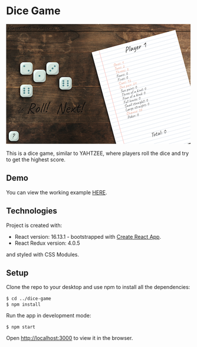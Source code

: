 # Dice Game

![DiceGameImage1](https://github.com/paulina-cisek/dice-game/blob/master/src/assets/dice-game-1.png?raw=true)

This is a dice game, similar to YAHTZEE, where players roll the dice and try to get the highest score.

## Demo

You can view the working example [HERE](http://dice-game-demo.paulinacisek.com).

## Technologies

Project is created with:

- React version: 16.13.1 - bootstrapped with [Create React App](https://github.com/facebook/create-react-app).
- React Redux version: 4.0.5

and styled with CSS Modules.

## Setup

Clone the repo to your desktop and use npm to install all the dependencies:

```
$ cd ../dice-game
$ npm install
```

Run the app in development mode:

```
$ npm start
```

Open [http://localhost:3000](http://localhost:3000) to view it in the browser.
